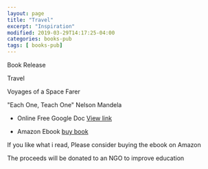 ```yaml
---
layout: page
title: "Travel"
excerpt: "Inspiration"
modified: 2019-03-29T14:17:25-04:00
categories: books-pub
tags: [ books-pub]
---
```



Book Release

Travel

Voyages of a Space Farer

"Each One, Teach One"
Nelson Mandela


* Online Free Google Doc
[View link](https://docs.google.com/document/d/1hZmI0NQe5Bhu425iT4O220xIw9hhiCJg0ZS41VWdA4U/edit?usp=sharing)

* Amazon Ebook [buy book](https://amzn.to/2PUILxX)

If you like what i read, Please consider buying the ebook on Amazon

The proceeds will be donated to an NGO to improve education
